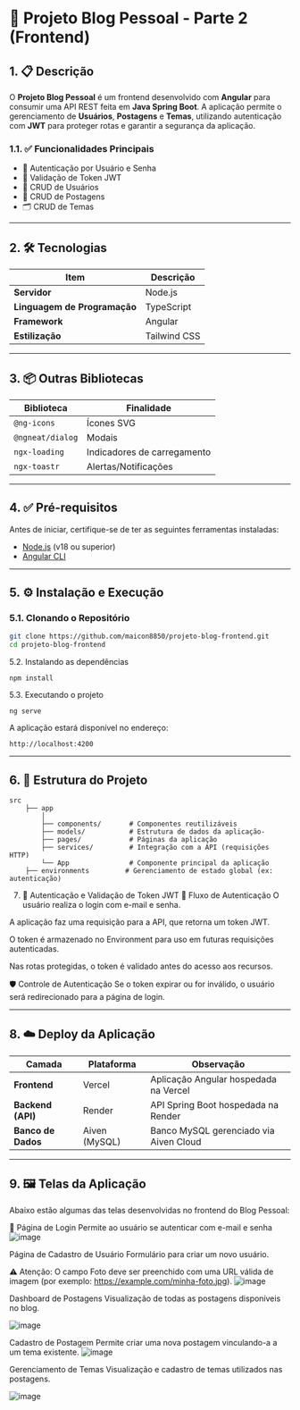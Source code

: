 # 🚀 Projeto Blog Pessoal - Parte 2 (Frontend)

## 1. 📋 Descrição

O **Projeto Blog Pessoal** é um frontend desenvolvido com **Angular** para consumir uma API REST feita em **Java Spring Boot**. A aplicação permite o gerenciamento de **Usuários**, **Postagens** e **Temas**, utilizando autenticação com **JWT** para proteger rotas e garantir a segurança da aplicação.

### 1.1. ✅ Funcionalidades Principais

- 🔐 Autenticação por Usuário e Senha  
- 🔑 Validação de Token JWT  
- 👤 CRUD de Usuários  
- 📝 CRUD de Postagens  
- 🗂️ CRUD de Temas  

---

## 2. 🛠️ Tecnologias

| Item                         | Descrição      |
|-----------------------------|----------------|
| **Servidor**                 | Node.js        |
| **Linguagem de Programação** | TypeScript     |
| **Framework**                | Angular        |
| **Estilização**              | Tailwind CSS   |

---

## 3. 📦 Outras Bibliotecas

| Biblioteca          | Finalidade                   |
|---------------------|------------------------------|
| `@ng-icons`         | Ícones SVG                   |
| `@ngneat/dialog`    | Modais                       |
| `ngx-loading`       | Indicadores de carregamento  |
| `ngx-toastr`        | Alertas/Notificações         |

---

## 4. ✅ Pré-requisitos

Antes de iniciar, certifique-se de ter as seguintes ferramentas instaladas:

- [Node.js](https://nodejs.org/) (v18 ou superior)
- [Angular CLI](https://v17.angular.io/guide/setup-local)

---

## 5. ⚙️ Instalação e Execução

### 5.1. Clonando o Repositório

```bash
git clone https://github.com/maicon8850/projeto-blog-frontend.git
cd projeto-blog-frontend
```
5.2. Instalando as dependências

```
npm install
```
5.3. Executando o projeto
```
ng serve
```
A aplicação estará disponível no endereço:

```
http://localhost:4200
```
---
## 6. 🧩 Estrutura do Projeto

```plaintext
src
    ├── app
        │
        ├── components/       # Componentes reutilizáveis
        ├── models/           # Estrutura de dados da aplicação-
        ├── pages/            # Páginas da aplicação
        ├── services/         # Integração com a API (requisições HTTP)
        └── App           	  # Componente principal da aplicação
  	├── environments		 # Gerenciamento de estado global (ex: autenticação)
```

7. 🔐 Autenticação e Validação de Token JWT
🔄 Fluxo de Autenticação
O usuário realiza o login com e-mail e senha.

A aplicação faz uma requisição para a API, que retorna um token JWT.

O token é armazenado no Environment para uso em futuras requisições autenticadas.

Nas rotas protegidas, o token é validado antes do acesso aos recursos.

🛡️ Controle de Autenticação
Se o token expirar ou for inválido, o usuário será redirecionado para a página de login.

---

## 8. ☁️ Deploy da Aplicação

| Camada                | Plataforma         | Observação                                      |
|----------------------|--------------------|-------------------------------------------------|
| **Frontend**         | Vercel             | Aplicação Angular hospedada na Vercel          |
| **Backend (API)**    | Render             | API Spring Boot hospedada na Render            |
| **Banco de Dados**   | Aiven (MySQL) | Banco MySQL gerenciado via Aiven Cloud    |


---


## 9. 🖼️ Telas da Aplicação
Abaixo estão algumas das telas desenvolvidas no frontend do Blog Pessoal:

🔐 Página de Login
Permite ao usuário se autenticar com e-mail e senha
![image](https://github.com/user-attachments/assets/bd7f2fea-276c-4d85-b972-d049c0f4db70)


Página de Cadastro de Usuário
Formulário para criar um novo usuário.

⚠️ Atenção: O campo Foto deve ser preenchido com uma URL válida de imagem (por exemplo: https://example.com/minha-foto.jpg).
![image](https://github.com/user-attachments/assets/867f4d5e-d053-43a8-8113-33b0ad9311bd)


Dashboard de Postagens
Visualização de todas as postagens disponíveis no blog.

![image](https://github.com/user-attachments/assets/5327126a-4ed1-4ba1-b5b8-a99b7f7760cc)

Cadastro de Postagem
Permite criar uma nova postagem vinculando-a a um tema existente.
![image](https://github.com/user-attachments/assets/bf4467e0-e2de-4229-bf18-d49a51d1f8df)

Gerenciamento de Temas
Visualização e cadastro de temas utilizados nas postagens.

![image](https://github.com/user-attachments/assets/f4103c27-246b-4919-aacf-afd533f2cac8)


## 

